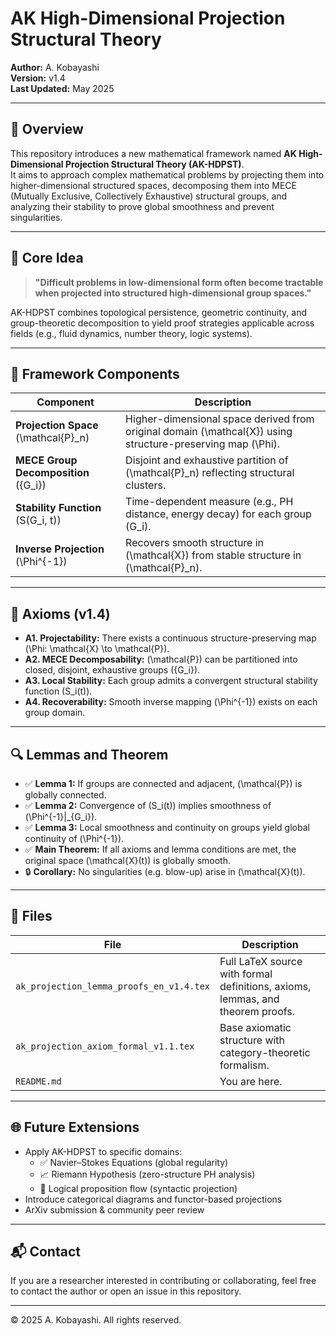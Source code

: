 # AK High-Dimensional Projection Structural Theory

**Author:** A. Kobayashi  
**Version:** v1.4  
**Last Updated:** May 2025

---

## 🔷 Overview

This repository introduces a new mathematical framework named **AK High-Dimensional Projection Structural Theory (AK-HDPST)**.  
It aims to approach complex mathematical problems by projecting them into higher-dimensional structured spaces, decomposing them into MECE (Mutually Exclusive, Collectively Exhaustive) structural groups, and analyzing their stability to prove global smoothness and prevent singularities.

---

## 🧠 Core Idea

> **"Difficult problems in low-dimensional form often become tractable when projected into structured high-dimensional group spaces."**

AK-HDPST combines topological persistence, geometric continuity, and group-theoretic decomposition to yield proof strategies applicable across fields (e.g., fluid dynamics, number theory, logic systems).

---

## 🧩 Framework Components

| Component | Description |
|----------|-------------|
| **Projection Space** \(\mathcal{P}_n\) | Higher-dimensional space derived from original domain \(\mathcal{X}\) using structure-preserving map \(\Phi\). |
| **MECE Group Decomposition** \(\{G_i\}\) | Disjoint and exhaustive partition of \(\mathcal{P}_n\) reflecting structural clusters. |
| **Stability Function** \(S(G_i, t)\) | Time-dependent measure (e.g., PH distance, energy decay) for each group \(G_i\). |
| **Inverse Projection** \(\Phi^{-1}\) | Recovers smooth structure in \(\mathcal{X}\) from stable structure in \(\mathcal{P}_n\). |

---

## 📜 Axioms (v1.4)

- **A1. Projectability:** There exists a continuous structure-preserving map \(\Phi: \mathcal{X} \to \mathcal{P}\).
- **A2. MECE Decomposability:** \(\mathcal{P}\) can be partitioned into closed, disjoint, exhaustive groups \(\{G_i\}\).
- **A3. Local Stability:** Each group admits a convergent structural stability function \(S_i(t)\).
- **A4. Recoverability:** Smooth inverse mapping \(\Phi^{-1}\) exists on each group domain.

---

## 🔍 Lemmas and Theorem

- ✅ **Lemma 1:** If groups are connected and adjacent, \(\mathcal{P}\) is globally connected.
- ✅ **Lemma 2:** Convergence of \(S_i(t)\) implies smoothness of \(\Phi^{-1}|_{G_i}\).
- ✅ **Lemma 3:** Local smoothness and continuity on groups yield global continuity of \(\Phi^{-1}\).
- ✅ **Main Theorem:** If all axioms and lemma conditions are met, the original space \(\mathcal{X}(t)\) is globally smooth.
- 🔒 **Corollary:** No singularities (e.g. blow-up) arise in \(\mathcal{X}(t)\).

---

## 📂 Files

| File | Description |
|------|-------------|
| `ak_projection_lemma_proofs_en_v1.4.tex` | Full LaTeX source with formal definitions, axioms, lemmas, and theorem proofs. |
| `ak_projection_axiom_formal_v1.1.tex` | Base axiomatic structure with category-theoretic formalism. |
| `README.md` | You are here. |

---

## 🌐 Future Extensions

- Apply AK-HDPST to specific domains:
  - ✅ Navier–Stokes Equations (global regularity)
  - 📈 Riemann Hypothesis (zero-structure PH analysis)
  - 🔄 Logical proposition flow (syntactic projection)
- Introduce categorical diagrams and functor-based projections
- ArXiv submission & community peer review

---

## 📬 Contact

If you are a researcher interested in contributing or collaborating, feel free to contact the author or open an issue in this repository.

---

© 2025 A. Kobayashi. All rights reserved.
